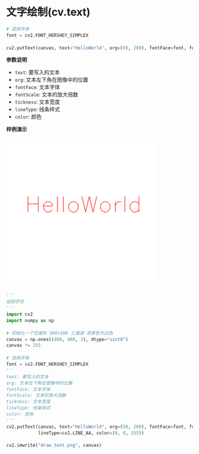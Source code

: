 # 文字绘制(cv.text)

```python
# 选择字体
font = cv2.FONT_HERSHEY_SIMPLEX

cv2.putText(canvas, text="HelloWorld", org=(50, 200), fontFace=font, fontScale=2, thickness=1, lineType=cv2.LINE_AA, color=(0, 0, 255))
```

**参数说明**

* `text`: 要写入的文本
* `org`: 文本左下角在图像中的位置
* `fontFace`: 文本字体
* `fontScale`: 文本的放大倍数
* `tickness`: 文本宽度
* `lineType`: 线条样式
* `color`: 颜色

**样例演示** 

![draw_text.png](./image/draw_text.png)

```python
'''
绘制字符
'''
import cv2
import numpy as np

# 初始化一个空画布 300×300 三通道 背景色为白色 
canvas = np.ones((400, 400, 3), dtype="uint8")
canvas *= 255

# 选择字体
font = cv2.FONT_HERSHEY_SIMPLEX
'''
text: 要写入的文本
org: 文本左下角在图像中的位置
fontFace: 文本字体
fontScale: 文本的放大倍数
tickness: 文本宽度
lineType: 线条样式
color: 颜色
'''
cv2.putText(canvas, text="HelloWorld", org=(50, 200), fontFace=font, fontScale=2, thickness=1, 
            lineType=cv2.LINE_AA, color=(0, 0, 255))

cv2.imwrite("draw_text.png", canvas)
```
